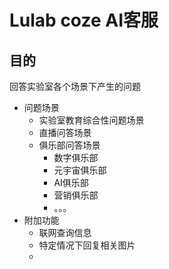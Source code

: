 # Lulab coze AI客服

## 目的

回答实验室各个场景下产生的问题
- 问题场景
	- 实验室教育综合性问题场景
	- 直播问答场景
	- 俱乐部问答场景
		- 数字俱乐部
		- 元宇宙俱乐部
		- AI俱乐部
		- 营销俱乐部
		- 。。。
- 附加功能
	- 联网查询信息
	- 特定情况下回复相关图片
	- 
